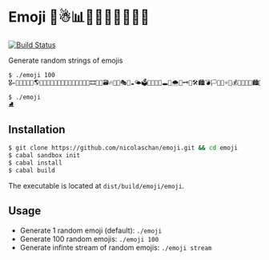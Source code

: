 # Emoji 🥁☃📊💽🌞🌚🚊🚥🏤🏸
[![Build Status](https://img.shields.io/travis/nicolaschan/emoji.svg)](https://travis-ci.org/nicolaschan/emoji)

Generate random strings of emojis

```bash
$ ./emoji 100
🎖✏🍾🏮📧📕🏹🌎🎇🏢💌📗🎌🚬🥞🍺📘🌛🏉🐄📓🚞🎞🌚🐴🗃🔥🦃🌚🎭🏯☁🌤🗳🍓🏨🏢🦊🕳🎼🌨🛵🗝🍚🛠🏙💣🏳🚂🔬⭐🔏💰🥉📙🥑🚨🏙🌿🍌🍃🥒💽⌛🎌🗓🏪🦄⛵🐛🎙✨🦐🐷🥁📿🎽🛴🐍🚋📤🔒⛰⛓🎥🧀🏠🔥🚁🎙🥋🦂🥖🎐💵🚓‍⛓🐆🐸
```

```bash
$ ./emoji
⛸
```

## Installation
```bash
$ git clone https://github.com/nicolaschan/emoji.git && cd emoji
$ cabal sandbox init
$ cabal install
$ cabal build
```
The executable is located at `dist/build/emoji/emoji`.

## Usage
- Generate 1 random emoji (default): `./emoji`
- Generate 100 random emojis: `./emoji 100`
- Generate infinte stream of random emojis: `./emoji stream`
